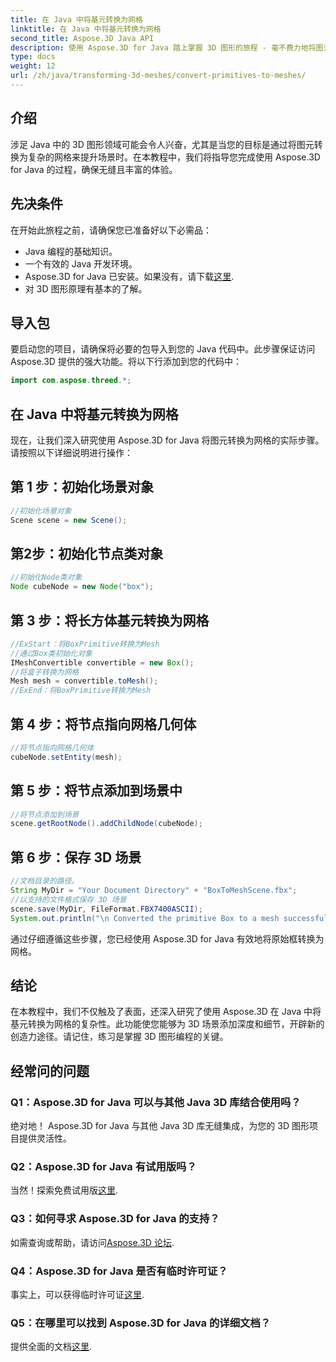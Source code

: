 ```yaml
---
title: 在 Java 中将基元转换为网格
linktitle: 在 Java 中将基元转换为网格
second_title: Aspose.3D Java API
description: 使用 Aspose.3D for Java 踏上掌握 3D 图形的旅程 - 毫不费力地将图元转换为令人着迷的网格。立即提升您的编码体验！
type: docs
weight: 12
url: /zh/java/transforming-3d-meshes/convert-primitives-to-meshes/
---
```

## 介绍
涉足 Java 中的 3D 图形领域可能会令人兴奋，尤其是当您的目标是通过将图元转换为复杂的网格来提升场景时。在本教程中，我们将指导您完成使用 Aspose.3D for Java 的过程，确保无缝且丰富的体验。
## 先决条件
在开始此旅程之前，请确保您已准备好以下必需品：
- Java 编程的基础知识。
- 一个有效的 Java 开发环境。
-  Aspose.3D for Java 已安装。如果没有，请下载[这里](https://releases.aspose.com/3d/java/).
- 对 3D 图形原理有基本的了解。
## 导入包
要启动您的项目，请确保将必要的包导入到您的 Java 代码中。此步骤保证访问 Aspose.3D 提供的强大功能。将以下行添加到您的代码中：
```java
import com.aspose.threed.*;
```
## 在 Java 中将基元转换为网格
现在，让我们深入研究使用 Aspose.3D for Java 将图元转换为网格的实际步骤。请按照以下详细说明进行操作：
## 第 1 步：初始化场景对象
```java
//初始化场景对象
Scene scene = new Scene();
```
## 第2步：初始化节点类对象
```java
//初始化Node类对象
Node cubeNode = new Node("box");
```
## 第 3 步：将长方体基元转换为网格
```java
//ExStart：将BoxPrimitive转换为Mesh
//通过Box类初始化对象
IMeshConvertible convertible = new Box();
//将盒子转换为网格
Mesh mesh = convertible.toMesh();
//ExEnd：将BoxPrimitive转换为Mesh
```
## 第 4 步：将节点指向网格几何体
```java
//将节点指向网格几何体
cubeNode.setEntity(mesh);
```
## 第 5 步：将节点添加到场景中
```java
//将节点添加到场景
scene.getRootNode().addChildNode(cubeNode);
```
## 第 6 步：保存 3D 场景
```java
//文档目录的路径。
String MyDir = "Your Document Directory" + "BoxToMeshScene.fbx";
//以支持的文件格式保存 3D 场景
scene.save(MyDir, FileFormat.FBX7400ASCII);
System.out.println("\n Converted the primitive Box to a mesh successfully.\nFile saved at " + MyDir);
```
通过仔细遵循这些步骤，您已经使用 Aspose.3D for Java 有效地将原始框转换为网格。
## 结论
在本教程中，我们不仅触及了表面，还深入研究了使用 Aspose.3D 在 Java 中将基元转换为网格的复杂性。此功能使您能够为 3D 场景添加深度和细节，开辟新的创造力途径。请记住，练习是掌握 3D 图形编程的关键。
## 经常问的问题
### Q1：Aspose.3D for Java 可以与其他 Java 3D 库结合使用吗？
绝对地！ Aspose.3D for Java 与其他 Java 3D 库无缝集成，为您的 3D 图形项目提供灵活性。
### Q2：Aspose.3D for Java 有试用版吗？
当然！探索免费试用版[这里](https://releases.aspose.com/).
### Q3：如何寻求 Aspose.3D for Java 的支持？
如需查询或帮助，请访问[Aspose.3D 论坛](https://forum.aspose.com/c/3d/18).
### Q4：Aspose.3D for Java 是否有临时许可证？
事实上，可以获得临时许可证[这里](https://purchase.aspose.com/temporary-license/).
### Q5：在哪里可以找到 Aspose.3D for Java 的详细文档？
提供全面的文档[这里](https://reference.aspose.com/3d/java/).